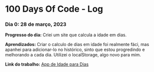 # 100 Days Of Code - Log

### Dia 0: 28 de março, 2023

**Progresso do dia:** Criei um site que calcula a idade em dias.

**Aprendizados:** Criar o calculo de dias em idade foi realmente fáci, mas apanhei para adicionar-lo no histórico, sinto que estou progredindo e melhorando a cada dia. Utilizei o localStorage, algo novo para mim.

**Link do trabalho:** [App de Idade para Dias](https://moisesxavier23.github.io/100-dias-de-codigo/M%C3%AAs%201/Semana%201/Dia%201/)

<!-- ### Dia 1: 21 de março, 2023

**Progresso do dia:** Criei um site que procura a palavra Nemo em uma frase.

**Aprendizados:** foi um desafio beeeem fácil só tive uma pequena dificuldade para adicionar um elemento no body sem que ele se repetisse.

**Link do trabalho:** [App de Procure o Nemo](https://moisesxavier23.github.io/100-dias-de-codigo-JS/M%C3%AAs%201/Semana%201/Dia%202/) -->

